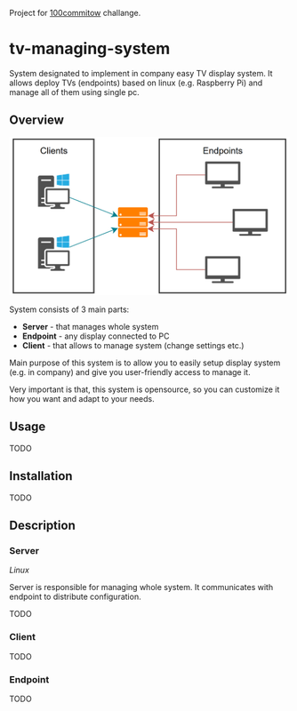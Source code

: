 Project for [100commitow](https://100commitow.pl/) challange.

# tv-managing-system
System designated to implement in company easy TV display system.
It allows deploy TVs (endpoints) based on linux (e.g. Raspberry Pi) and manage all of them using single pc.

## Overview
![System scheme](scheme.jpg "System scheme")

System consists of 3 main parts:
- **Server** - that manages whole system
- **Endpoint** - any display connected to PC
- **Client** - that allows to manage system (change settings etc.)

Main purpose of this system is to allow you to easily setup display system (e.g. in company) and give you user-friendly access to manage it.

Very important is that, this system is opensource, so you can customize it how you want and adapt to your needs.

## Usage
TODO

## Installation
TODO

## Description
### Server
*Linux*

Server is responsible for managing whole system. It communicates with endpoint to distribute configuration. 

TODO

### Client
TODO

### Endpoint
TODO